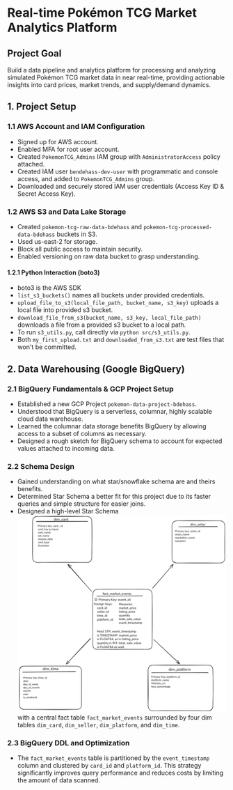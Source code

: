 # Real-time Pokémon TCG Market Analytics Platform

## Project Goal
Build a data pipeline and analytics platform for processing and analyzing simulated Pokémon TCG market data in near real-time, providing actionable insights into card prices, market trends, and supply/demand dynamics.

## 1. Project Setup
### 1.1 AWS Account and IAM Configuration
- Signed up for AWS account.
- Enabled MFA for root user account.
- Created `PokemonTCG_Admins` IAM group with `AdministratorAccess` policy attached.
- Created IAM user `bendehass-dev-user` with programmatic and console access, and added to `PokemonTCG_Admins` group.
- Downloaded and securely stored IAM user credentials (Access Key ID & Secret Access Key).
### 1.2 AWS S3 and Data Lake Storage
- Created `pokemon-tcg-raw-data-bdehass` and `pokemon-tcg-processed-data-bdehass` buckets in S3.
- Used us-east-2 for storage.
- Block all public access to maintain security.
- Enabled versioning on raw data bucket to grasp understanding.
#### 1.2.1 Python Interaction (boto3)
- boto3 is the AWS SDK
- `list_s3_buckets()` names all buckets under provided credentials.
- `upload_file_to_s3(local_file_path, bucket_name, s3_key)` uploads a local file into provided s3 bucket.
- `download_file_from_s3(bucket_name, s3_key, local_file_path)` downloads a file from a provided s3 bucket to a local path.
- To run `s3_utils.py`, call directly via `python src/s3_utils.py`.
- Both `my_first_upload.txt` and `downloaded_from_s3.txt` are test files that won't be committed.
## 2. Data Warehousing (Google BigQuery)
### 2.1 BigQuery Fundamentals & GCP Project Setup
- Established a new GCP Project `pokemon-data-project-bdehass`.
- Understood that BigQuery is a serverless, columnar, highly scalable cloud data warehouse.
- Learned the columnar data storage benefits BigQuery by allowing access to a subset of columns as necessary.
- Designed a rough sketch for BigQuery schema to account for expected values attached to incoming data.
### 2.2 Schema Design
- Gained understanding on what star/snowflake schema are and theirs benefits.
- Determined Star Schema a better fit for this project due to its faster queries and simple structure for easier joins.
- Designed a high-level Star Schema ![Pokémon TCG Data Warehouse Star Schema](docs/brainstorm_star_schema.png) with a central fact table `fact_market_events` surrounded by four dim tables `dim_card`, `dim_seller`, `dim_platform`, and `dim_time`.
### 2.3 BigQuery DDL and Optimization
- The `fact_market_events` table is partitioned by the `event_timestamp` column and clustered by `card_id` and `platform_id`. This strategy significantly improves query performance and reduces costs by limiting the amount of data scanned.